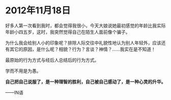 # 2012年11月18日

好多人第一次看到我时，都会觉得我很小，今天大娘说她最初感觉的年龄比我实际年龄小四五岁，这时，我突然觉得自己在陌生人面前像个骗子。

为什么我会给别人小的印象呢？排除人际交往中礼貌性地认为别人年轻外，应该还有其它的原因，是什么呢？相貌？行为？言谈？神情？……我实在是不知道！

最原始的行为方式与经后人总结后的行为方式。

学而不用是为愚。





**自己把自己说服了，是一种理智的胜利，自己被自己感动了，是一种心灵的升华。**

——IN语

